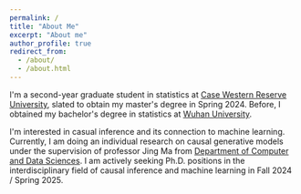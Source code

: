```yaml
---
permalink: /
title: "About Me"
excerpt: "About me"
author_profile: true
redirect_from: 
  - /about/
  - /about.html
---
```


I'm a second-year graduate student in statistics at [Case Western Reserve University](https://case.edu/), slated to obtain my master's degree in Spring 2024. Before, I obtained my bachelor's degree in statistics at [Wuhan University](https://en.whu.edu.cn/). 

I'm interested in casual inference and its connection to machine learning. Currently, I am doing an individual research on causal generative models under the supervision of professor Jing Ma from [Department of Computer and Data Sciences](https://engineering.case.edu/computer-and-data-sciences). I am actively seeking Ph.D. positions in the interdisciplinary field of causal inference and machine learning in Fall 2024 / Spring 2025. 

